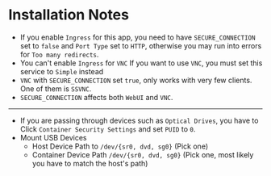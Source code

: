 # Installation Notes

- If you enable `Ingress` for this app, you need to have `SECURE_CONNECTION` set to `false` and `Port Type` set to `HTTP`, otherwise you may run into errors for `Too many redirects`.
- You can't enable `Ingress` for `VNC` If you want to use `VNC`, you must set this service to `Simple` instead
- `VNC` with `SECURE_CONNECTION` set `true`, only works with very few clients. One of them is `SSVNC`.
- `SECURE_CONNECTION` affects both `WebUI` and `VNC`.

---

- If you are passing through devices such as `Optical Drives`, you have to Click `Container Security Settings` and set `PUID` to `0`.
- Mount USB Devices
  - Host Device Path to `/dev/{sr0, dvd, sg0}` (Pick one)
  - Container Device Path `/dev/{sr0, dvd, sg0}` (Pick one, most likely you have to match the host's path)
